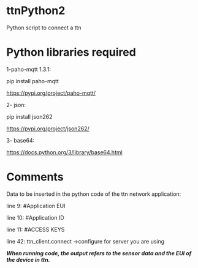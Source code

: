 # ttnPython2
Python script to connect a ttn

Python libraries required
=====================================================

1-paho-mqtt 1.3.1:

 pip install paho-mqtt 
 
 https://pypi.org/project/paho-mqtt/

2- json:
 
 pip install json262 
 
 https://pypi.org/project/json262/
 
3- base64:
 
 https://docs.python.org/3/library/base64.html

Comments
========

Data to be inserted in the python code of the ttn network application:

line 9: #Application EUI

line 10: #Application ID

line 11: #ACCESS KEYS

line 42: ttn_client.connect ->configure for server you are using

***When running code, the output refers to the sensor data and the EUI of the device in ttn.***



